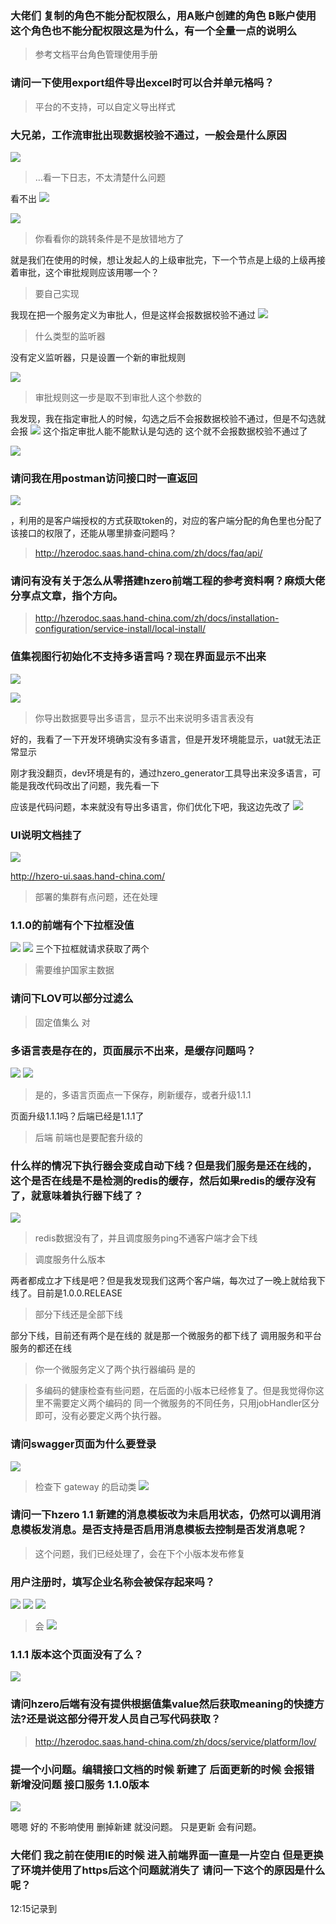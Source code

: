 ### 大佬们 复制的角色不能分配权限么，用A账户创建的角色 B账户使用这个角色也不能分配权限这是为什么，有一个全量一点的说明么
>参考文档平台角色管理使用手册


### 请问一下使用export组件导出excel时可以合并单元格吗？

>平台的不支持，可以自定义导出样式


### 大兄弟，工作流审批出现数据校验不通过，一般会是什么原因
![](https://img2018.cnblogs.com/blog/1231979/201912/1231979-20191205130129754-317071744.png)

>…看一下日志，不太清楚什么问题

看不出
![](https://img2018.cnblogs.com/blog/1231979/201912/1231979-20191205130203131-865423352.png)


![](https://img2018.cnblogs.com/blog/1231979/201912/1231979-20191205130228854-2142175565.png)

>你看看你的跳转条件是不是放错地方了

就是我们在使用的时候，想让发起人的上级审批完，下一个节点是上级的上级再接着审批，这个审批规则应该用哪一个？

>要自己实现

我现在把一个服务定义为审批人，但是这样会报数据校验不通过
![](https://img2018.cnblogs.com/blog/1231979/201912/1231979-20191205130414205-1704989007.png)


>什么类型的监听器

没有定义监听器，只是设置一个新的审批规则

![](https://img2018.cnblogs.com/blog/1231979/201912/1231979-20191205130530003-1075553785.png)

>审批规则这一步是取不到审批人这个参数的

我发现，我在指定审批人的时候，勾选之后不会报数据校验不通过，但是不勾选就会报
![](https://img2018.cnblogs.com/blog/1231979/201912/1231979-20191205130642707-1770545888.png)
这个指定审批人能不能默认是勾选的 这个就不会报数据校验不通过了

![](https://img2018.cnblogs.com/blog/1231979/201912/1231979-20191205130657545-2129699345.png)



### 请问我在用postman访问接口时一直返回  
![](https://img2018.cnblogs.com/blog/1231979/201912/1231979-20191205130331051-1471381438.png)

，利用的是客户端授权的方式获取token的，对应的客户端分配的角色里也分配了该接口的权限了，还能从哪里排查问题吗？

>http://hzerodoc.saas.hand-china.com/zh/docs/faq/api/

### 请问有没有关于怎么从零搭建hzero前端工程的参考资料啊？麻烦大佬分享点文章，指个方向。

>http://hzerodoc.saas.hand-china.com/zh/docs/installation-configuration/service-install/local-install/


### 值集视图行初始化不支持多语言吗？现在界面显示不出来
![](https://img2018.cnblogs.com/blog/1231979/201912/1231979-20191205130437372-887151272.png)

![](https://img2018.cnblogs.com/blog/1231979/201912/1231979-20191205130449948-541810781.png)

>你导出数据要导出多语言，显示不出来说明多语言表没有

好的，我看了一下开发环境确实没有多语言，但是开发环境能显示，uat就无法正常显示

刚才我没翻页，dev环境是有的，通过hzero_generator工具导出来没多语言，可能是我改代码改出了问题，我先看一下

应该是代码问题，本来就没有导出多语言，你们优化下吧，我这边先改了
![](https://img2018.cnblogs.com/blog/1231979/201912/1231979-20191205130754999-1660914427.png)


### UI说明文档挂了
![](https://img2018.cnblogs.com/blog/1231979/201912/1231979-20191205130828577-594383433.png)

http://hzero-ui.saas.hand-china.com/   

>部署的集群有点问题，还在处理




### 1.1.0的前端有个下拉框没值
![](https://img2018.cnblogs.com/blog/1231979/201912/1231979-20191205130930564-1308734994.png)
![](https://img2018.cnblogs.com/blog/1231979/201912/1231979-20191205130946424-603028814.png)
三个下拉框就请求获取了两个

>需要维护国家主数据


### 请问下LOV可以部分过滤么
>固定值集么
对


### 多语言表是存在的，页面展示不出来，是缓存问题吗？

![](https://img2018.cnblogs.com/blog/1231979/201912/1231979-20191205131112115-156498492.png)
![](https://img2018.cnblogs.com/blog/1231979/201912/1231979-20191205131118966-808153591.png)

>是的，多语言页面点一下保存，刷新缓存，或者升级1.1.1

页面升级1.1.1吗？后端已经是1.1.1了

>后端 前端也是要配套升级的



### 什么样的情况下执行器会变成自动下线？但是我们服务是还在线的，这个是否在线是不是检测的redis的缓存，然后如果redis的缓存没有了，就意味着执行器下线了？
![](https://img2018.cnblogs.com/blog/1231979/201912/1231979-20191205131215401-1573349128.png)

>redis数据没有了，并且调度服务ping不通客户端才会下线

>调度服务什么版本

两者都成立才下线是吧？但是我发现我们这两个客户端，每次过了一晚上就给我下线了。目前是1.0.0.RELEASE

>部分下线还是全部下线

部分下线，目前还有两个是在线的 就是那一个微服务的都下线了 调用服务和平台服务的都还在线

>你一个微服务定义了两个执行器编码
是的

>多编码的健康检查有些问题，在后面的小版本已经修复了。但是我觉得你这里不需要定义两个编码的
>同一个微服务的不同任务，只用jobHandler区分即可，没有必要定义两个执行器。



### 请问swagger页面为什么要登录
![](https://img2018.cnblogs.com/blog/1231979/201912/1231979-20191205131423459-271162238.png)

>检查下 gateway 的启动类
![](https://img2018.cnblogs.com/blog/1231979/201912/1231979-20191205131520611-695694979.png)


### 请问一下hzero 1.1 新建的消息模板改为未启用状态，仍然可以调用消息模板发消息。是否支持是否启用消息模板去控制是否发消息呢？

> 这个问题，我们已经处理了，会在下个小版本发布修复


### 用户注册时，填写企业名称会被保存起来吗？
![](https://img2018.cnblogs.com/blog/1231979/201912/1231979-20191205131600980-443488049.png)
![](https://img2018.cnblogs.com/blog/1231979/201912/1231979-20191205131608172-50154599.png)
![](https://img2018.cnblogs.com/blog/1231979/201912/1231979-20191205131617409-1556838346.png)

>会
![](https://img2018.cnblogs.com/blog/1231979/201912/1231979-20191205131821628-1394091152.png)


### 1.1.1 版本这个页面没有了么？

![](https://img2018.cnblogs.com/blog/1231979/201912/1231979-20191205131904544-1093197158.png)



### 请问hzero后端有没有提供根据值集value然后获取meaning的快捷方法?还是说这部分得开发人员自己写代码获取？

>http://hzerodoc.saas.hand-china.com/zh/docs/service/platform/lov/


### 提一个小问题。编辑接口文档的时候  新建了   后面更新的时候 会报错  新增没问题  接口服务  1.1.0版本

![](https://img2018.cnblogs.com/blog/1231979/201912/1231979-20191205131442149-428830079.png)

嗯嗯  好的  不影响使用  删掉新建   就没问题。  只是更新 会有问题。



### 大佬们 我之前在使用IE的时候 进入前端界面一直是一片空白 但是更换了环境并使用了https后这个问题就消失了 请问一下这个的原因是什么呢？




12:15记录到
